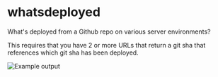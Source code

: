 whatsdeployed
=============

What's deployed from a Github repo on various server environments?

This requires that you have 2 or more URLs that return a git sha that references which git sha has been deployed. 

![Example output](http://f.cl.ly/items/163S3J3n2s403z2r191w/Screen%20Shot%202013-11-01%20at%204.16.59%20PM.png)
